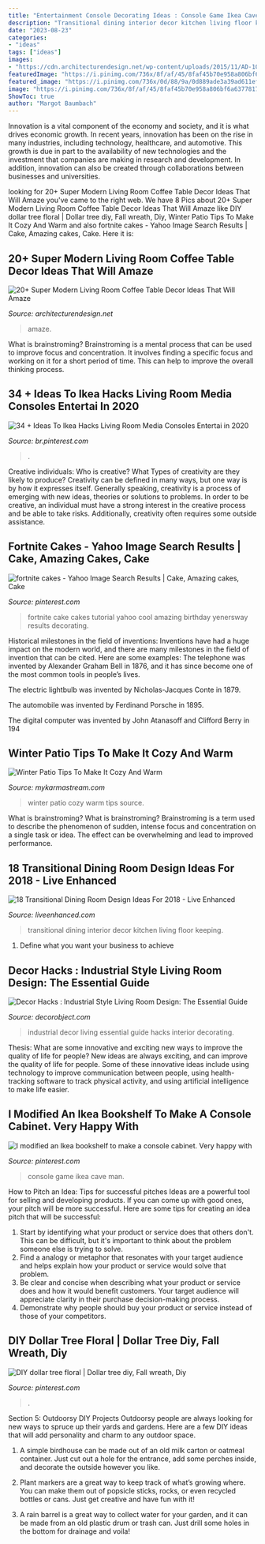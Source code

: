 ```yaml
---
title: "Entertainment Console Decorating Ideas : Console Game Ikea Cave Man"
description: "Transitional dining interior decor kitchen living floor keeping"
date: "2023-08-23"
categories:
- "ideas"
tags: ["ideas"]
images:
- "https://cdn.architecturendesign.net/wp-content/uploads/2015/11/AD-10-chich-living-room-decor.jpg"
featuredImage: "https://i.pinimg.com/736x/8f/af/45/8faf45b70e958a806bf6a6377817f593.jpg"
featured_image: "https://i.pinimg.com/736x/0d/88/9a/0d889ade3a39ad611ef13fd85b1c4292--console-cabinet-videogames.jpg"
image: "https://i.pinimg.com/736x/8f/af/45/8faf45b70e958a806bf6a6377817f593.jpg"
ShowToc: true
author: "Margot Baumbach"
---
```



Innovation is a vital component of the economy and society, and it is what drives economic growth. In recent years, innovation has been on the rise in many industries, including technology, healthcare, and automotive. This growth is due in part to the availability of new technologies and the investment that companies are making in research and development. In addition, innovation can also be created through collaborations between businesses and universities.

	

		
looking for 20+ Super Modern Living Room Coffee Table Decor Ideas That Will Amaze you've came to the right web. We have 8 Pics about 20+ Super Modern Living Room Coffee Table Decor Ideas That Will Amaze like DIY dollar tree floral | Dollar tree diy, Fall wreath, Diy, Winter Patio Tips To Make It Cozy And Warm and also fortnite cakes - Yahoo Image Search Results | Cake, Amazing cakes, Cake. Here it is:
		
    
## 20+ Super Modern Living Room Coffee Table Decor Ideas That Will Amaze

<img loading=lazy src="https://cdn.architecturendesign.net/wp-content/uploads/2015/11/AD-10-chich-living-room-decor.jpg" onerror="this.onerror=null;this.src='https://tse4.mm.bing.net/th?id=OIP.ucTTYK93FraEfKDoXgKuRgHaJZ&amp;pid=15.1';" alt="20+ Super Modern Living Room Coffee Table Decor Ideas That Will Amaze">

_Source: architecturendesign.net_

>amaze. 

	

What is brainstroming?
Brainstroming is a mental process that can be used to improve focus and concentration. It involves finding a specific focus and working on it for a short period of time. This can help to improve the overall thinking process.

    
## 34 + Ideas To Ikea Hacks Living Room Media Consoles Entertai In 2020

<img loading=lazy src="https://i.pinimg.com/736x/cf/48/44/cf484484134713dfa890a4afa449a8d7.jpg" onerror="this.onerror=null;this.src='https://tse1.mm.bing.net/th?id=OIP.hbb-_ybisDtDEbv0eatUBwHaKx&amp;pid=15.1';" alt="34 + Ideas To Ikea Hacks Living Room Media Consoles Entertai in 2020">

_Source: br.pinterest.com_

>. 

	

Creative individuals: Who is creative? What Types of creativity are they likely to produce?
Creativity can be defined in many ways, but one way is by how it expresses itself. Generally speaking, creativity is a process of emerging with new ideas, theories or solutions to problems. In order to be creative, an individual must have a strong interest in the creative process and be able to take risks. Additionally, creativity often requires some outside assistance.

    
## Fortnite Cakes - Yahoo Image Search Results | Cake, Amazing Cakes, Cake

<img loading=lazy src="https://i.pinimg.com/736x/b9/92/30/b99230f4f70fc31b38ab924cb93c7682.jpg" onerror="this.onerror=null;this.src='https://tse4.mm.bing.net/th?id=OIP.RB9boDyhZWKxCFs9OZsq2QHaNK&amp;pid=15.1';" alt="fortnite cakes - Yahoo Image Search Results | Cake, Amazing cakes, Cake">

_Source: pinterest.com_

>fortnite cake cakes tutorial yahoo cool amazing birthday yenersway results decorating. 

	

Historical milestones in the field of inventions:
Inventions have had a huge impact on the modern world, and there are many milestones in the field of invention that can be cited. Here are some examples:
The telephone was invented by Alexander Graham Bell in 1876, and it has since become one of the most common tools in people’s lives.

The electric lightbulb was invented by Nicholas-Jacques Conte in 1879.

The automobile was invented by Ferdinand Porsche in 1895. 

The digital computer was invented by John Atanasoff and Clifford Berry in 194
    
## Winter Patio Tips To Make It Cozy And Warm

<img loading=lazy src="https://mykarmastream.com/wp-content/uploads/2017/12/winter-pation-ideas-.jpg" onerror="this.onerror=null;this.src='https://tse4.mm.bing.net/th?id=OIP.cuRk1h9LNzDGPU0nqrdzgwDaEs&amp;pid=15.1';" alt="Winter Patio Tips To Make It Cozy And Warm">

_Source: mykarmastream.com_

>winter patio cozy warm tips source. 

	

What is brainstroming?
What is brainstroming? Brainstroming is a term used to describe the phenomenon of sudden, intense focus and concentration on a single task or idea. The effect can be overwhelming and lead to improved performance.

    
## 18 Transitional Dining Room Design Ideas For 2018 - Live Enhanced

<img loading=lazy src="http://www.liveenhanced.com/wp-content/uploads/2018/03/Transitional-Dining-Room-Design-Ideas-12.jpg" onerror="this.onerror=null;this.src='https://tse3.mm.bing.net/th?id=OIP.dnbpe7W0Be4h4u-OGbb_0QHaE8&amp;pid=15.1';" alt="18 Transitional Dining Room Design Ideas For 2018 - Live Enhanced">

_Source: liveenhanced.com_

>transitional dining interior decor kitchen living floor keeping. 

	

1. Define what you want your business to achieve 

    
## Decor Hacks : Industrial Style Living Room Design: The Essential Guide

<img loading=lazy src="https://decorobject.com/wp-content/uploads/2018/04/decor-hacks-industrial-style-living-room-design-the-essential-guide.jpg" onerror="this.onerror=null;this.src='https://tse2.mm.bing.net/th?id=OIP.80GrH5v3PoV4c5gTrG4WMgHaIT&amp;pid=15.1';" alt="Decor Hacks : Industrial Style Living Room Design: The Essential Guide">

_Source: decorobject.com_

>industrial decor living essential guide hacks interior decorating. 

	

Thesis: What are some innovative and exciting new ways to improve the quality of life for people?
New ideas are always exciting, and can improve the quality of life for people. Some of these innovative ideas include using technology to improve communication between people, using health-tracking software to track physical activity, and using artificial intelligence to make life easier.

    
## I Modified An Ikea Bookshelf To Make A Console Cabinet. Very Happy With

<img loading=lazy src="https://i.pinimg.com/736x/0d/88/9a/0d889ade3a39ad611ef13fd85b1c4292--console-cabinet-videogames.jpg" onerror="this.onerror=null;this.src='https://tse4.mm.bing.net/th?id=OIP.8fetCEkIGNjZW1hybUta-gHaJ3&amp;pid=15.1';" alt="I modified an Ikea bookshelf to make a console cabinet. Very happy with">

_Source: pinterest.com_

>console game ikea cave man. 

	

How to Pitch an Idea: Tips for successful pitches
Ideas are a powerful tool for selling and developing products. If you can come up with good ones, your pitch will be more successful. Here are some tips for creating an idea pitch that will be successful:
1. Start by identifying what your product or service does that others don't. This can be difficult, but it's important to think about the problem someone else is trying to solve.
2. Find a analogy or metaphor that resonates with your target audience and helps explain how your product or service would solve that problem.
3. Be clear and concise when describing what your product or service does and how it would benefit customers. Your target audience will appreciate clarity in their purchase decision-making process.
4. Demonstrate why people should buy your product or service instead of those of your competitors.

    
## DIY Dollar Tree Floral | Dollar Tree Diy, Fall Wreath, Diy

<img loading=lazy src="https://i.pinimg.com/736x/8f/af/45/8faf45b70e958a806bf6a6377817f593.jpg" onerror="this.onerror=null;this.src='https://tse2.mm.bing.net/th?id=OIP.Q0_X6vOF6w_LVq3T547cjgHaJ3&amp;pid=15.1';" alt="DIY dollar tree floral | Dollar tree diy, Fall wreath, Diy">

_Source: pinterest.com_

>. 

	

Section 5: Outdoorsy DIY Projects
Outdoorsy people are always looking for new ways to spruce up their yards and gardens. Here are a few DIY ideas that will add personality and charm to any outdoor space.
1. A simple birdhouse can be made out of an old milk carton or oatmeal container. Just cut out a hole for the entrance, add some perches inside, and decorate the outside however you like.

2. Plant markers are a great way to keep track of what’s growing where. You can make them out of popsicle sticks, rocks, or even recycled bottles or cans. Just get creative and have fun with it!

3. A rain barrel is a great way to collect water for your garden, and it can be made from an old plastic drum or trash can. Just drill some holes in the bottom for drainage and voila!

